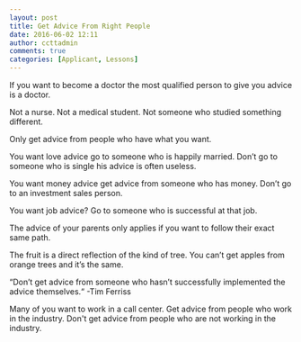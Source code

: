 ```yaml
---
layout: post
title: Get Advice From Right People
date: 2016-06-02 12:11
author: ccttadmin
comments: true
categories: [Applicant, Lessons]
---
```

If you want to become a doctor the most qualified person to give you advice is a doctor.

Not a nurse.
Not a medical student.
Not someone who studied something different.

Only get advice from people who have what you want.

You want love advice go to someone who is happily married. Don’t go to someone who is single his advice is often useless.

You want money advice get advice from someone who has money. Don’t go to an investment sales person.

You want job advice? Go to someone who is successful at that job.

The advice of your parents only applies if you want to follow their exact same path.

The fruit is a direct reflection of the kind of tree. You can’t get apples from orange trees and it’s the same.

“Don’t get advice from someone who hasn’t successfully implemented the advice themselves.“
-Tim Ferriss

Many of you want to work in a call center. Get advice from people who work in the industry. Don't get advice from people who are not working in the industry.

&nbsp;
